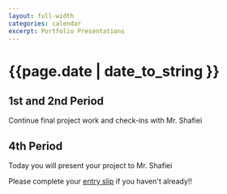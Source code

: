 ```yaml
---
layout: full-width
categories: calendar
excerpt: Portfolio Presentations
---
```

# {{page.date | date_to_string }} #

## 1st and 2nd Period ##

Continue final project work and check-ins with Mr. Shafiei

## 4th Period ##

Today you will present your project to Mr. Shafiei

Please complete your [entry slip](https://dl.dropboxusercontent.com/u/3135266/classes/Assignments/Web/Web%20Design%20Entry%20Slip.docx) if you haven't already!!




